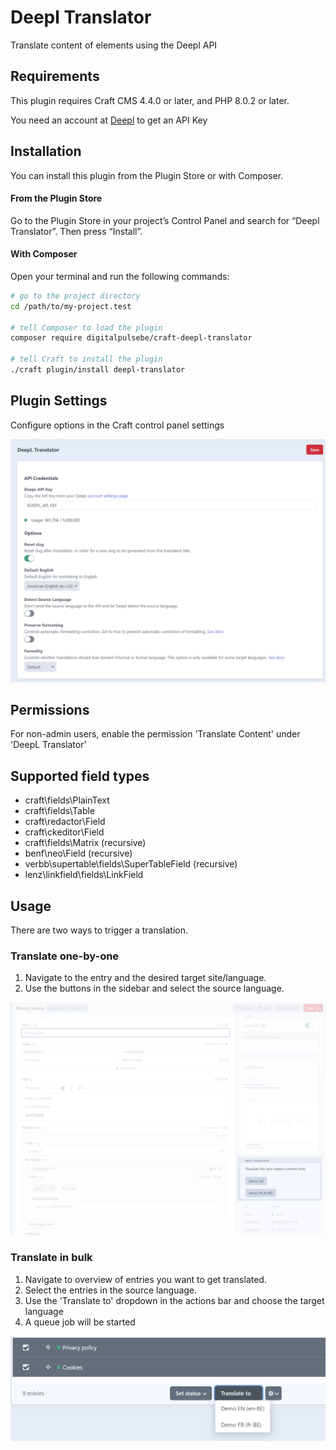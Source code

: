 # Deepl Translator

Translate content of elements using the Deepl API

## Requirements

This plugin requires Craft CMS 4.4.0 or later, and PHP 8.0.2 or later.

You need an account at [Deepl](https://www.deepl.com/nl/pro-api) to get an API Key

## Installation

You can install this plugin from the Plugin Store or with Composer.

#### From the Plugin Store

Go to the Plugin Store in your project’s Control Panel and search for “Deepl Translator”. Then press “Install”.

#### With Composer

Open your terminal and run the following commands:

```bash
# go to the project directory
cd /path/to/my-project.test

# tell Composer to load the plugin
composer require digitalpulsebe/craft-deepl-translator

# tell Craft to install the plugin
./craft plugin/install deepl-translator
```

## Plugin Settings

Configure options in the Craft control panel settings

![Screenshot](resources/img/screenshot_settings.png)

## Permissions

For non-admin users, enable the permission 'Translate Content' under 'DeepL Translator'

## Supported field types

- craft\fields\PlainText
- craft\fields\Table
- craft\redactor\Field
- craft\ckeditor\Field
- craft\fields\Matrix (recursive)
- benf\neo\Field (recursive)
- verbb\supertable\fields\SuperTableField (recursive)
- lenz\linkfield\fields\LinkField

## Usage

There are two ways to trigger a translation.

### Translate one-by-one

1. Navigate to the entry and the desired target site/language.
2. Use the buttons in the sidebar and select the source language.

![Screenshot](resources/img/screenshot_sidebar.png)

### Translate in bulk

1. Navigate to overview of entries you want to get translated.
2. Select the entries in the source language.
3. Use the 'Translate to' dropdown in the actions bar and choose the target language
4. A queue job will be started

![Screenshot](resources/img/screenshot_actions.png)

